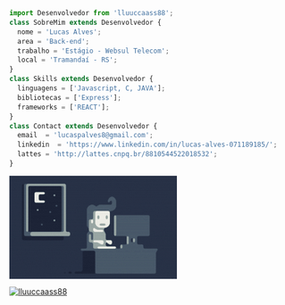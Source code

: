 ```js
import Desenvolvedor from 'lluuccaass88';
class SobreMim extends Desenvolvedor {
  nome = 'Lucas Alves';
  area = 'Back-end';
  trabalho = 'Estágio - Websul Telecom';
  local = 'Tramandaí - RS';
}
class Skills extends Desenvolvedor {
  linguagens = ['Javascript, C, JAVA'];
  bibliotecas = ['Express'];
  frameworks = ['REACT'];
}
class Contact extends Desenvolvedor {
  email  = 'lucaspalves8@gmail.com';
  linkedin  = 'https://www.linkedin.com/in/lucas-alves-071189185/';
  lattes = 'http://lattes.cnpq.br/8810544522018532';
}
```
<img alt="Night Coding" src="https://raw.githubusercontent.com/AVS1508/AVS1508/master/assets/Night-Coding.gif" align="center"/>

[![lluuccaass88](https://github-readme-stats.vercel.app/api/top-langs/?username=lluuccaass88&hide=html&layout=compact&theme=dark)](https://github.com/lluuccaass88/)
